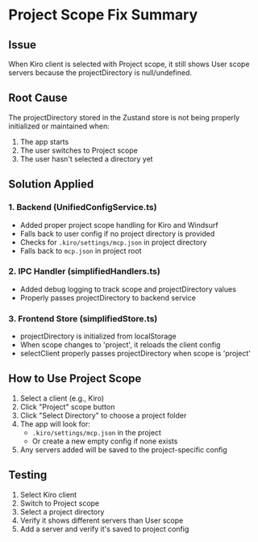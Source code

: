 # Project Scope Fix Summary

## Issue
When Kiro client is selected with Project scope, it still shows User scope servers because the projectDirectory is null/undefined.

## Root Cause
The projectDirectory stored in the Zustand store is not being properly initialized or maintained when:
1. The app starts
2. The user switches to Project scope
3. The user hasn't selected a directory yet

## Solution Applied

### 1. Backend (UnifiedConfigService.ts)
- Added proper project scope handling for Kiro and Windsurf
- Falls back to user config if no project directory is provided
- Checks for `.kiro/settings/mcp.json` in project directory
- Falls back to `mcp.json` in project root

### 2. IPC Handler (simplifiedHandlers.ts)
- Added debug logging to track scope and projectDirectory values
- Properly passes projectDirectory to backend service

### 3. Frontend Store (simplifiedStore.ts)
- projectDirectory is initialized from localStorage
- When scope changes to 'project', it reloads the client config
- selectClient properly passes projectDirectory when scope is 'project'

## How to Use Project Scope

1. Select a client (e.g., Kiro)
2. Click "Project" scope button
3. Click "Select Directory" to choose a project folder
4. The app will look for:
   - `.kiro/settings/mcp.json` in the project
   - Or create a new empty config if none exists
5. Any servers added will be saved to the project-specific config

## Testing
1. Select Kiro client
2. Switch to Project scope
3. Select a project directory
4. Verify it shows different servers than User scope
5. Add a server and verify it's saved to project config